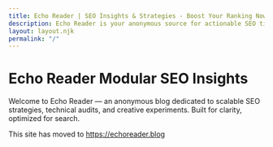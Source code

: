 ```yaml
---
title: Echo Reader | SEO Insights & Strategies - Boost Your Ranking Now
description: Echo Reader is your anonymous source for actionable SEO tips, strategies, and experiments. Explore modular insights for better rankings and visibility.
layout: layout.njk
permalink: "/"
---
```


# Echo Reader Modular SEO Insights

Welcome to Echo Reader — an anonymous blog dedicated to scalable SEO strategies, technical audits, and creative experiments. Built for clarity, optimized for search.

<noscript>
  <p>This site has moved to <a href="https://echoreader.blog">https://echoreader.blog</a></p>
</noscript>

<script>
  if (location.hostname === "echoreader.pages.dev") {
    // Inject layout kosong + link
    document.body.innerHTML = `
      <style>
        body {
          margin: 0;
          padding: 0;
          display: flex;
          justify-content: center;
          align-items: center;
          height: 100vh;
          font-family: sans-serif;
          background-color: #fff;
        }
        p {
          font-size: 1.2rem;
        }
        a {
          color: #0077cc;
          text-decoration: none;
        }
      </style>
      <p>This site has moved to <a href="https://echoreader.blog">https://echoreader.blog</a></p>
    `;

    // Hapus footer secara terpisah
    var footer = document.querySelector("footer");
    if (footer) {
      footer.remove();
    }
  }
</script>

